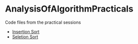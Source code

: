 # AnalysisOfAlgorithmPracticals

Code files from the practical sessions

- [Insertion Sort](code/InsertionSort.c)
- [Seletion Sort](code/SelectionSorts.c)